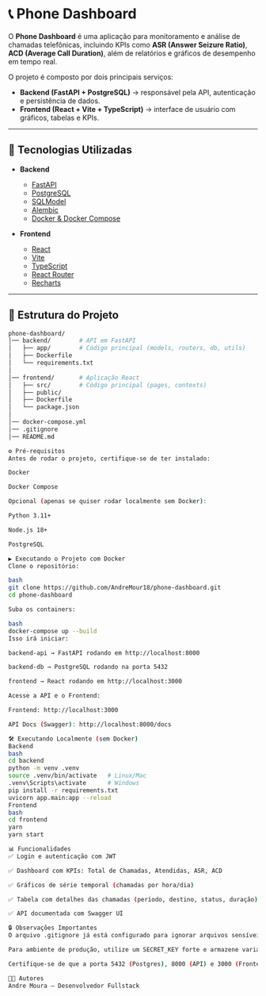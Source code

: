 # 📞 Phone Dashboard

O **Phone Dashboard** é uma aplicação para monitoramento e análise de chamadas telefônicas, incluindo KPIs como **ASR (Answer Seizure Ratio)**, **ACD (Average Call Duration)**, além de relatórios e gráficos de desempenho em tempo real.

O projeto é composto por dois principais serviços:

- **Backend (FastAPI + PostgreSQL)** → responsável pela API, autenticação e persistência de dados.
- **Frontend (React + Vite + TypeScript)** → interface de usuário com gráficos, tabelas e KPIs.

---

## 🚀 Tecnologias Utilizadas

- **Backend**

  - [FastAPI](https://fastapi.tiangolo.com/)
  - [PostgreSQL](https://www.postgresql.org/)
  - [SQLModel](https://sqlmodel.tiangolo.com/)
  - [Alembic](https://alembic.sqlalchemy.org/)
  - [Docker & Docker Compose](https://docs.docker.com/)

- **Frontend**
  - [React](https://reactjs.org/)
  - [Vite](https://vitejs.dev/)
  - [TypeScript](https://www.typescriptlang.org/)
  - [React Router](https://reactrouter.com/)
  - [Recharts](https://recharts.org/)

---

## 📂 Estrutura do Projeto

```bash
phone-dashboard/
│── backend/        # API em FastAPI
│   ├── app/        # Código principal (models, routers, db, utils)
│   ├── Dockerfile
│   └── requirements.txt
│
│── frontend/       # Aplicação React
│   ├── src/        # Código principal (pages, contexts)
│   ├── public/
│   ├── Dockerfile
│   └── package.json
│
│── docker-compose.yml
│── .gitignore
│── README.md

⚙️ Pré-requisitos
Antes de rodar o projeto, certifique-se de ter instalado:

Docker

Docker Compose

Opcional (apenas se quiser rodar localmente sem Docker):

Python 3.11+

Node.js 18+

PostgreSQL

▶️ Executando o Projeto com Docker
Clone o repositório:

bash
git clone https://github.com/AndreMour18/phone-dashboard.git
cd phone-dashboard

Suba os containers:

bash
docker-compose up --build
Isso irá iniciar:

backend-api → FastAPI rodando em http://localhost:8000

backend-db → PostgreSQL rodando na porta 5432

frontend → React rodando em http://localhost:3000

Acesse a API e o Frontend:

Frontend: http://localhost:3000

API Docs (Swagger): http://localhost:8000/docs

🛠️ Executando Localmente (sem Docker)
Backend
bash
cd backend
python -m venv .venv
source .venv/bin/activate   # Linux/Mac
.venv\Scripts\activate      # Windows
pip install -r requirements.txt
uvicorn app.main:app --reload
Frontend
bash
cd frontend
yarn
yarn start

📊 Funcionalidades
✅ Login e autenticação com JWT

✅ Dashboard com KPIs: Total de Chamadas, Atendidas, ASR, ACD

✅ Gráficos de série temporal (chamadas por hora/dia)

✅ Tabela com detalhes das chamadas (período, destino, status, duração)

✅ API documentada com Swagger UI

🔒 Observações Importantes
O arquivo .gitignore já está configurado para ignorar arquivos sensíveis (como, cache do Python e node_modules).

Para ambiente de produção, utilize um SECRET_KEY forte e armazene variáveis sensíveis em um cofre de segredos (ex: AWS Secrets Manager).

Certifique-se de que a porta 5432 (Postgres), 8000 (API) e 3000 (Frontend) estejam livres.

👨‍💻 Autores
Andre Moura – Desenvolvedor Fullstack
```
